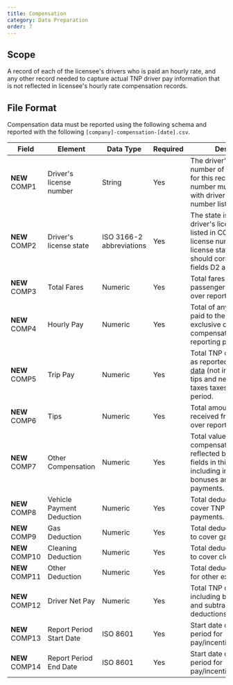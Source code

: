 ```yaml
---
title: Compensation
category: Data Preparation
order: 7
---
```


## Scope

A record of each of the licensee's drivers who is paid an hourly rate, and any other record needed to capture actual TNP driver pay information that is not reflected in licensee's hourly rate compensation records.

## File Format

Compensation data must be reported using the following schema and reported with the following `[company]-compensation-[date].csv`.

| Field | Element                     | Data Type                | Required | Description                                                                                                                                                                                                           | 
|-------|-----------------------------|--------------------------|----------|-----------------------------------------------------------------------------------------------------------------------------------------------------------------------------------------------------------------------| 
| **NEW** COMP1    | Driver's license number     | String                   | Yes      | The driver's license number of the TNP driver for this record. This number must correspond with driver's license number listed in field D2.  
| **NEW** COMP2    | Driver's license state        | ISO 3166-2 abbreviations            | Yes      | The state issuing the driver's license that is listed in COMP1. The license number and license state combination should correspond to the fields D2 and D3.                                                                      | 
| **NEW** COMP3	| Total Fares | Numeric | Yes| Total fares from all passenger trips collected over reporting period. |
| **NEW** COMP4	| Hourly Pay | Numeric | Yes| Total of any hourly rate paid to the TNP driver, exclusive of all other compensation during reporting period. |
| **NEW** COMP5	| Trip Pay | Numeric | Yes| Total TNP driver trip pay as reported in the [trips data](/tnp-reporting-manual-draft/trip) (not including tolls or tips and net of fees and taxes taxes) over reporting period. |
| **NEW** COMP6     | Tips | Numeric | Yes| Total amount of tips received from passengers over reporting period. |
| **NEW** COMP7	| Other Compensation | Numeric | Yes| Total value of any other compensation that is not reflected by any other fields in this dataset, including incentives, bonuses and any other payments. |
| **NEW** COMP8	| Vehicle Payment Deduction | Numeric | Yes| Total deductions for pay to cover TNP vehicle payments. |
| **NEW** COMP9	| Gas Deduction | Numeric | Yes| Total deductions from pay to cover gas expenses. |
| **NEW** COMP10 	| Cleaning Deduction | Numeric | Yes| Total deductions from pay to cover cleaning fees. |
| **NEW** COMP11	| Other Deduction | Numeric | Yes| Total deductions from pay for other expenses. |
| **NEW** COMP12	| Driver Net Pay | Numeric | Yes| Total TNP driver net pay including bonus payments and subtracting deductions. |
| **NEW** COMP13    | Report Period Start Date | ISO 8601 | Yes | Start date of reporting period for pay/incentives/deductions. |
| **NEW** COMP14    | Report Period End Date | ISO 8601 | Yes | Start date of reporting period for pay/incentives/deductions. |